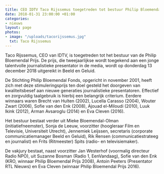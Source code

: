 ```yaml
---
title: CEO IDTV Taco Rijssemus toegetreden tot bestuur Philip Bloemendal Prijs
date: 2018-01-31 23:00:00 +01:00
categories:
- nieuws
layout: page
photos:
- image: "/uploads/tacorijssemus.jpg"
  txt: Taco Rijssemus
---
```


Taco Rijssemus, CEO van IDTV, is toegetreden tot het bestuur van de Philip Bloemendal Prijs. De prijs, die tweejaarlijkse wordt toegekend aan een jonge talentvolle journalistieke presentator in de media, wordt op donderdag 13 december 2018 uitgereikt in Beeld en Geluid.

<!--more-->

De Stichting Philip Bloemendal Fonds, opgericht in november 2001, heeft zich met deze stimuleringsprijs ten doel gesteld het doorgeven van kwaliteitsbesef aan nieuwe generaties journalistieke presentatoren. Effectief en zorgvuldig taalgebruik is hierbij een belangrijk criterium. Eerdere winnaars waren Brecht van Hulten (2002), Lucella Carasso (2004), Wouter Zwart (2006), Sofie van den Enk (2008), Ajouad el-Miloudi (2010), Luuk Ikink (2012), Arman Avsaroglu (2014) en Eva Cleven (2016).

Het bestuur bestaat verder uit Mieke Bloemendal-Olman (initiatiefneemster), Sonja de Leeuw, voorzitter (hoogleraar Film en Televisie, Universiteit Utrecht), Jennemiek Leijssen, secretaris (corporate communicatiemanager Beeld en Geluid), Rik Rensen (communicatiestrateeg en journalist) en Frits (Ritmeester) Spits (radio- en televisiemaker).

De vakjury bestaat, naast voorzitter Jan Westerhof (voormalig directeur Radio NPO), uit Suzanne Bosman (Radio 1, EenVandaag), Sofie van den Enk (KRO, winnaar Philip Bloemendal Prijs 2008),  Antoin Peeters (Presentator RTL Nieuws) en Eva Cleven (winnaar Philip Bloemendal Prijs 2016).
